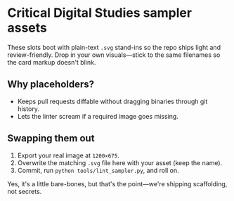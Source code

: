 # Critical Digital Studies sampler assets

These slots boot with plain-text `.svg` stand-ins so the repo ships light and review-friendly.
Drop in your own visuals—stick to the same filenames so the card markup doesn't blink.

## Why placeholders?
- Keeps pull requests diffable without dragging binaries through git history.
- Lets the linter scream if a required image goes missing.

## Swapping them out
1. Export your real image at `1200×675`.
2. Overwrite the matching `.svg` file here with your asset (keep the name).
3. Commit, run `python tools/lint_sampler.py`, and roll on.

Yes, it's a little bare-bones, but that's the point—we're shipping scaffolding, not secrets.
